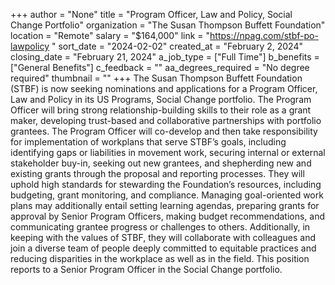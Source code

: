 +++
author = "None"
title = "Program Officer, Law and Policy, Social Change Portfolio"
organization = "The Susan Thompson Buffett Foundation"
location = "Remote"
salary = "$164,000"
link = "https://npag.com/stbf-po-lawpolicy "
sort_date = "2024-02-02"
created_at = "February 2, 2024"
closing_date = "February 21, 2024"
a_job_type = ["Full Time"]
b_benefits = ["General Benefits"]
c_feedback = ""
aa_degrees_required = "No degree required"
thumbnail = ""
+++
The Susan Thompson Buffett Foundation (STBF) is now seeking nominations and applications for a Program Officer, Law and Policy in its US Programs, Social Change portfolio. The Program Officer will bring strong relationship-building skills to their role as a grant maker, developing trust-based and collaborative partnerships with portfolio grantees. The Program Officer will co-develop and then take responsibility for implementation of workplans that serve STBF’s goals, including identifying gaps or liabilities in movement work, securing internal or external stakeholder buy-in, seeking out new grantees, and shepherding new and existing grants through the proposal and reporting processes. They will uphold high standards for stewarding the Foundation’s resources, including budgeting, grant monitoring, and compliance. Managing goal-oriented work plans may additionally entail setting learning agendas, preparing grants for approval by Senior Program Officers, making budget recommendations, and communicating grantee progress or challenges to others. Additionally, in keeping with the values of STBF, they will collaborate with colleagues and join a diverse team of people deeply committed to equitable practices and reducing disparities in the workplace as well as in the field. This position reports to a Senior Program Officer in the Social Change portfolio.